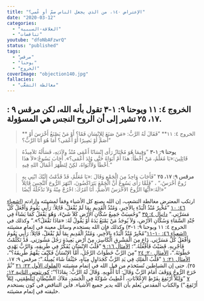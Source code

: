 ```yaml
---
title: "الإعتراض ١٤٠، من الذي يجعل الناس صمّ أو عُمي؟"
date: "2020-03-12"
categories:
  - "العلاقة-السببية"
  - "تناقضات"
youtube: "dfoNbAFzwrQ"
status: "published"
tags:
  - "مرقس"
  - "يوحنا"
  - "الخروج"
coverImage: "objection140.jpg"
fallacies:
  - "مغالطة التشعُّب"
---
```


## **الخروج ٤: ١١ ويوحنا ٩: ١-٣ تقول بأنه الله، لكن مرقس ٩ : ١٧، ٢٥ تشير إلى أن الروح النجس هي المسؤولة.**

> ** الخروج ٤: ١١** ”فَقَالَ لَهُ الرَّبُّ: «مَنْ صَنَعَ لِلإِنْسَانِ فَمًا؟ أَوْ مَنْ يَصْنَعُ أَخْرَسَ أَوْ أَصَمَّ أَوْ بَصِيرًا أَوْ أَعْمَى؟ أَمَا هُوَ أَنَا الرَّبُّ؟“

> **يوحنا ٩: ١-٣** ”وَفِيمَا هُوَ مُجْتَازٌ رَأَى إِنْسَانًا أَعْمَى مُنْذُ وِلاَدَتِهِ، فَسَأَلَهُ تَلاَمِيذُهُ قَائِلِينَ:«يَا مُعَلِّمُ، مَنْ أَخْطَأَ: هذَا أَمْ أَبَوَاهُ حَتَّى وُلِدَ أَعْمَى؟». أَجَابَ يَسُوعُ:«لاَ هذَا أَخْطَأَ وَلاَأَبَوَاهُ، لكِنْ لِتَظْهَرَ أَعْمَالُ اللهِ فِيهِ.“

> **مرقس ٩: ١٧، ٢٥** ”فَأَجَابَ وَاحِدٌ مِنَ الْجَمْعِ وَقَالَ :«يَا مُعَلِّمُ، قَدْ قَدَّمْتُ إِلَيْكَ ابْنِي بِهِ رُوحٌ أَخْرَسُ،“ ، ”فَلَمَّا رَأَى يَسُوعُ أَنَّ الْجَمْعَ يَتَرَاكَضُونَ، انْتَهَرَ الرُّوحَ النَّجِسَ قَائِلاً لَهُ:«أَيُّهَا الرُّوحُ الأَخْرَسُ الأَصَمُّ، أَنَا آمُرُكَ: اخْرُجْ مِنْهُ وَلاَ تَدْخُلْهُ أَيْضًا!»“

ارتكب المعترض مغالطة التشعب، إن الله يصنع كل الأشياء وفقاً لمشيئته وإرادته ([اشعياء ٤٦: ١٠](https://biblia.com/books/ar-vandyke/Is10.46) ”مُخْبِرٌ مُنْذُ الْبَدْءِ بِالأَخِيرِ، وَمُنْذُ الْقَدِيمِ بِمَا لَمْ يُفْعَلْ، قَائِلاً: رَأْيِي يَقُومُ وَأَفْعَلُ كُلَّ مَسَرَّتِي.“ [دانيال ٤: ٣٥](https://biblia.com/books/ar-vandyke/da4.35) ”وَحُسِبَتْ جَمِيعُ سُكَّانِ الأَرْضِ كَلاَ شَيْءَ، وَهُوَ يَفْعَلُ كَمَا يَشَاءُ فِي جُنْدِ السَّمَاءِ وَسُكَّانِ الأَرْضِ، وَلاَ يُوجَدُ مَنْ يَمْنَعُ يَدَهُ أَوْ يَقُولُ لَهُ: «مَاذَا تَفْعَلُ؟».“ وكذلك في الخروج ٤: ١١ ويوحنا ٩: ١-٣) وكذلك فإن الله يستخدم وسائل معينة في إتمام مشيئته [(اشعياء ٤٦: ١٠-١١](https://biblia.com/books/ar-vandyke/Is46.10-11)”مُخْبِرٌ مُنْذُ الْبَدْءِ بِالأَخِيرِ، وَمُنْذُ الْقَدِيمِ بِمَا لَمْ يُفْعَلْ، قَائِلاً: رَأْيِي يَقُومُ وَأَفْعَلُ كُلَّ مَسَرَّتِي. دَاعٍ مِنَ الْمَشْرِقِ الْكَاسِرَ، مِنْ أَرْضٍ بَعِيدَةٍ رَجُلَ مَشُورَتِي. قَدْ تَكَلَّمْتُ فَأُجْرِيهِ. قَضَيْتُ فَأَفْعَلُهُ.“؛ [الأمثال ١٦: ٩](https://biblia.com/books/ar-vandyke/pr16.9) ”قَلْبُ الإِنْسَانِ يُفَكِّرُ فِي طَرِيقِهِ، وَالرَّبُّ يَهْدِي خَطْوَتَهُ.“، [الأمثال ٢٠: ٢٤](https://biblia.com/books/ar-vandyke/pr20.24) ”مِنَ الرَّبِّ خَطَوَاتُ الرَّجُلِ، أَمَّا الإِنْسَانُ فَكَيْفَ يَفْهَمُ طَرِيقَهُ؟“، [الأمثال ٢١: ١](https://biblia.com/books/ar-vandyke/pr21.1) ”قَلْبُ الْمَلِكِ فِي يَدِ الرَّبِّ كَجَدَاوِلِ مِيَاهٍ، حَيْثُمَا شَاءَ يُمِيلُهُ.“؛ مرقس ٩: ١٧، ٢٥). حتى إن الشياطين تُستَخدَم من قبل الله في إتمام مشيئته (ا[لملوك الأول ٢٢: ٢١](https://biblia.com/books/ar-vandyke/1ki22.21) ”ثُمَّ خَرَجَ الرُّوحُ وَوَقَفَ أَمَامَ الرَّبِّ وَقَالَ: أَنَا أُغْوِيهِ. وَقَالَ لَهُ الرَّبُّ: بِمَاذَا؟“؛ [كورنثوس الثانية ١٢: ٧](https://biblia.com/books/ar-vandyke/2co12.7) ”وَلِئَلاَّ أَرْتَفِعَ بِفَرْطِ الإِعْلاَنَاتِ، أُعْطِيتُ شَوْكَةً فِي الْجَسَدِ، مَلاَكَ الشَّيْطَانِ لِيَلْطِمَنِي، لِئَلاَّ أَرْتَفِعَ.“) والكتاب المقدس يُعلم بأن الله يدير جميع الأشياء. فأين التناقض في كون يستخدم خليقته في إتمام مشيئته.
